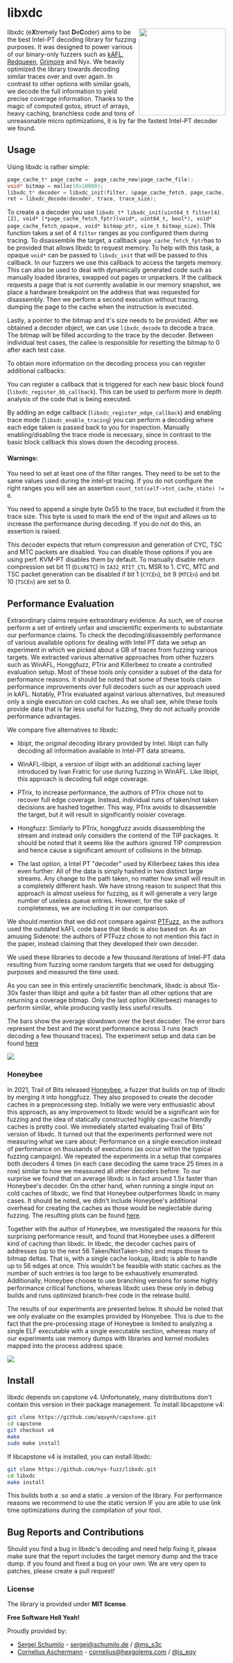 # libxdc

<p>
<img align="right" width="200"  src="logo.png">
</p>

libxdc (e**X**tremely fast **D**e**C**oder) aims to be the best Intel-PT decoding library for fuzzing purposes. It was designed to power various of our binary-only fuzzers such as [kAFL](https://github.com/RUB-SysSec/kAFL), [Redqueen](https://github.com/RUB-SysSec/redqueen), [Grimoire](https://github.com/RUB-SysSec/grimoire) and Nyx. We heavily optimized the library towards decoding similar traces over and over again. In contrast to other options with similar goals, we decode the full information to yield precise coverage information. Thanks to the magic of computed gotos, struct of arrays, heavy caching, branchless code and tons of unreasonable micro optimizations, it is by far the fastest Intel-PT decoder we found.

## Usage

Using libxdc is rather simple:

```c
page_cache_t* page_cache =  page_cache_new(page_cache_file);
void* bitmap = malloc(0x10000);
libxdc_t* decoder = libxdc_init(filter, &page_cache_fetch, page_cache, bitmap, 0x10000);
ret = libxdc_decode(decoder, trace, trace_size);
```

To create a a decoder you use `libxdc_t* libxdc_init(uint64_t filter[4][2], void* (*page_cache_fetch_fptr)(void*, uint64_t, bool*), void* page_cache_fetch_opaque, void* bitmap_ptr, size_t bitmap_size)`. This function takes a set of 4 `filter` ranges as you configured them during tracing. To disassemble the target, a callback `page_cache_fetch_fptr`has to be provided that  allows libxdc to request memory. To help with this task, a opaque `void*` can be passed to `libxdc_init` that will be passed to this callback. In our fuzzers we use this callback to access the targets memory. This can also be used to deal with dynamically generated code such as manually loaded libraries, swapped out pages  or unpackers. If the callback requests a page  that is not currently available in our memory snapshot, we place a hardware breakpoint on the address that was requested for disassembly. Then  we perform a second execution without tracing, dumping the page to the cache when the instruction is executed. 

 Lastly, a pointer to the bitmap and it's size needs to be provided. After we obtained a decoder object, we can use `libxdc_decode` to decode a trace. The bitmap will be filled according to the trace by the decoder. Between individual test cases, the callee is responsible for resetting the bitmap to 0 after each test case.

To obtain more information on the decoding process you can register additional callbacks:

You can register a callback that is triggered for each new basic block found (`libxdc_register_bb_callback`). This can be used to perform more in depth analysis of the code that is being executed. 

By adding an edge callback (`libxdc_register_edge_callback`) and enabling trace mode (`libxdc_enable_tracing`) you can perform a decoding where each edge taken is passed back to you for inspection. Manually enabling/disabling the trace mode is necessary,  since in contrast to the basic block callback this  slows down the decoding process.

#### Warnings:

You need to set at least one of the filter ranges. They need to be set to the same values used during the intel-pt tracing. If you do not configure the right ranges you will see an assertion `count_tnt(self->tnt_cache_state) != 0`.

You need to append a single byte 0x55 to the trace, but excluded it from the trace size. This byte is used to mark the end of the input and allows us to increase the performance during decoding. If you do not do this, an assertion is raised.

This decoder expects that return compression and generation of CYC, TSC and MTC packets are disabled.
You can disable those options if you are using perf. KVM-PT disables them by default. To manually disable return compression set bit 11 (`DisRETC`) in `IA32_RTIT_CTL` MSR to 1. CYC, MTC and TSC packet generation can be disabled if bit 1 (`CYCEn`), bit 9 (`MTCEn`) and bit 10 (`TSCEn`) are set to 0. 

## Performance Evaluation

Extraordinary claims require extraordinary evidence. As such, we of course perform a set of entirely unfair and unscientific experiments to substantiate our performance claims. To check the decoding/disassembly performance of various available options for dealing with Intel PT data we setup an experiment in which we picked about a GB of traces from fuzzing various targets. We extracted various alternative approaches from other fuzzers such as WinAFL, Honggfuzz, PTrix and Killerbeez to create a controlled evaluation setup. Most of these tools only consider a subset of the data for performance reasons. It should be noted that some of these tools claim performance improvements over full decoders such as our approach used in kAFL. Notably, PTrix evaluated against various alternatives, but measured only a single execution on cold caches. As we shall see, while these tools provide data that is far less useful for fuzzing, they do not actually provide performance advantages. 

We compare five alternatives to libxdc: 

* libipt, the original decoding library provided by Intel. libipt can fully decoding all information available in Intel-PT data streams.  

* WinAFL-libipt, a version of libipt with an additional caching layer introduced by Ivan Fratric for use during fuzzing in WinAFL. Like libipt, this approach is decoding full edge coverage.

* PTrix, to increase performance, the authors of PTrix chose not to recover full edge coverage. Instead, individual runs of taken/not taken decisions are hashed together. This way, PTrix avoids to disassemble the target, but it will result in significantly noisier coverage. 

* Hongfuzz: Similarly to PTrix, honggfuzz avoids disassembling the stream and instead only considers the contend of the TIP packages.  It should be noted that it seems like the authors ignored TIP compression and hence cause a significant amount of collisions in the bitmap.

* The last option, a Intel PT "decoder" used by Killerbeez takes this idea even further: All of the data is simply hashed in two distinct large streams. Any change to the path taken, no matter how small will result in a completely different hash. We have strong reason to suspect that this approach is almost useless for fuzzing, as it will generate a very large number of useless queue entries. However, for the sake of completeness, we are including it in our comparison.

We should mention that we did not compare against [PTFuzz](https://github.com/hunter-ht-2018/ptfuzzer/blob/master/pt/disassembler.h), as the authors used the outdated kAFL code base that libxdc is also based on. As an amusing Sidenote: the authors of PTFuzz chose to not mention this fact in the paper, instead claiming that they developed their own decoder. 

We used these libraries to decode a few thousand iterations of Intel-PT data resulting from fuzzing some random targets that we used for debugging purposes and measured the time used.

As you can see in this entirely unscientific benchmark, libxdc is about 15x-30x faster than libipt and quite a bit faster than all other options that are returning a coverage bitmap. Only the last option (Killerbeez) manages to perform similar, while producing vastly less useful results. 

The bars show the average slowdown over the best decoder. The error bars represent the best and the worst performance across 3 runs (each decoding a few thousand traces). The experiment setup and data can be found [here](https://github.com/nyx-fuzz/libxdc_experiments) 

![](https://github.com/nyx-fuzz/libxdc_experiments/raw/master/experiments/eval.png)

### Honeybee

In 2021, Trail of Bits released [Honeybee](https://github.com/trailofbits/Honeybee), a fuzzer that builds on top of libxdc by merging it into honggfuzz. They also proposed to create the decoder caches in a preprocessing step. Initially we were very enthusiastic about this approach, as any improvement to libxdc would be a significant win for fuzzing and the idea of statically constructed highly cpu-cache friendly caches is pretty cool. We immediately started evaluating Trail of Bits' version of libxdc. It turned out that the experiments performed were not measuring what we care about: Performance on a single execution instead of performance on thousands of executions (as occur within the typical fuzzing campaign). We repeated the experiments in a setup that compares both decoders 4 times (in each case decoding the same trace 25 times in a row) similar to how we meassured all other decoders before. To our surprise we found that on average libxdc is in fact around 1.5x faster than Honeybee's decoder. On the other hand, when running a single input on cold caches of libxdc, we find that Honeybee outperformes libxdc in many cases. It should be noted, we didn't include Honeybee's additional overhead for creating the caches as those would be neglectable during fuzzing. The resulting plots can be found [here](https://github.com/nyx-fuzz/libxdc_experiments/raw/master/experiments/eval_honeybee_cold.png).

Together with the author of Honeybee, we investigated the reasons for this surprising performance result, and found that Honeybee uses a different kind of caching than libxdc. In libxdc, the decoder caches pairs of addresses (up to the next 56 Taken/NotTaken-bits) and maps those to bitmap deltas. That is, with a single cache lookup, libxdc is able to handle up to 56 edges at once. This wouldn't be feasible with static caches as the number of such entries is too large to be exhaustively enumerated. Additionally, Honeybee choose to use branching versions for some highly performance critical functions, whereas libxdc uses these only in debug builds and runs optimized branch-free code in the release build.

The results of our experiments are presented below. It should be noted that we only evaluate on the examples provided by Honyebee. This is due to the fact that the pre-processing stage of Honeybee is limited to analyzing a single ELF executable with a single executable section, whereas many of our experiments use memory dumps with libraries and kernel modules mapped into the process address space.

![](https://github.com/nyx-fuzz/libxdc_experiments/raw/master/experiments/eval_honeybee.png)

## Install

libxdc depends on capstone v4. Unfortunately, many distributions don't contain this version in their package management. To install libcapstone v4: 

```bash
git clone https://github.com/aquynh/capstone.git
cd capstone
git checkout v4
make 
sudo make install
```

If libcapstone v4 is installed, you can install libxdc:

```bash
git clone https://github.com/nyx-fuzz/libxdc.git
cd libxdc
make install
```

This builds both a .so and a static .a version of the library. For performance reasons we recommend to use the static version IF you are able to use link time optimizations during the compilation of your tool. 

## Bug Reports and Contributions

Should you find a bug in libxdc's decoding and need help fixing it, please make sure that the report includes the target memory dump and the trace dump.  If you found and fixed a bug on your own: We are very open to patches, please create a pull request!  

### License

The library is provided under **MIT license**. 

**Free Software Hell Yeah!** 

Proudly provided by: 
* [Sergej Schumilo](http://schumilo.de) - sergej@schumilo.de / [@ms_s3c](https://twitter.com/ms_s3c)
* [Cornelius Aschermann](https://hexgolems.com) - cornelius@hexgolems.com / [@is_eqv](https://twitter.com/is_eqv)
